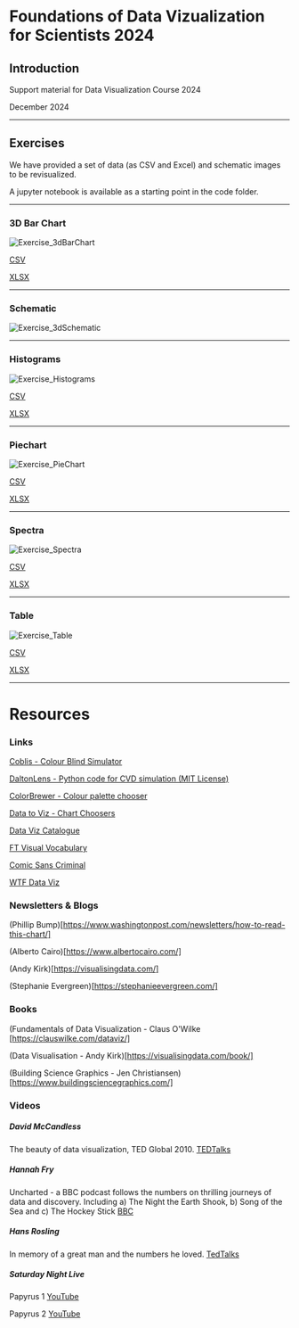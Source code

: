 # Foundations of Data Vizualization for Scientists 2024

## Introduction

Support material for Data Visualization Course 2024

December 2024

------------------------
## Exercises

We have provided a set of data (as CSV and Excel) and schematic images to be revisualized.

A jupyter notebook is available as a starting point in the code folder.

-------------------
### 3D Bar Chart

![Exercise_3dBarChart](https://github.com/user-attachments/assets/0913c38c-d0b1-4ca4-a7e1-f85efcfb371e)

[CSV](./Data/Exercise_BarChart3D.csv)

[XLSX](./Data/Exercise_BarChart3D.xlsx)

-------------------
### Schematic

![Exercise_3dSchematic](https://github.com/user-attachments/assets/a84f3e40-ae98-4fac-ae16-fbfea775fbc4)

-------------------
### Histograms

![Exercise_Histograms](https://github.com/user-attachments/assets/e56567c3-6649-4c1e-aadb-c31019e81d9e)

[CSV](./Data/Exercise_Histograms.csv)

[XLSX](./Data/Exercise_Histograms.xlsx)

-------------------
### Piechart

![Exercise_PieChart](https://github.com/user-attachments/assets/08d75cab-37c9-4f0d-8cfc-7ac7435a0c10)

[CSV](./Data/Exercise_PieChart.csv)

[XLSX](./Data/Exercise_PieChart.xlsx)

-------------------
### Spectra

![Exercise_Spectra](https://github.com/user-attachments/assets/e2c50702-4013-43a5-b97c-541242be9fad)

[CSV](./Data/Exercise_Spectra.csv)

[XLSX](./Data/Exercise_Spectra.xlsx)

-------------------
### Table

![Exercise_Table](https://github.com/user-attachments/assets/d99ed368-fb2f-4f3a-9c41-26f76b88fafd)

[CSV](./Data/Exercise_Table.csv)

[XLSX](./Data/Exercise_Table.xlsx)

-----------------------------
# Resources

### Links

[Coblis - Colour Blind Simulator](https://www.color-blindness.com/coblis-color-blindness-simulator/)

[DaltonLens - Python code for CVD simulation (MIT License)](https://github.com/DaltonLens/DaltonLens-Python)

[ColorBrewer - Colour palette chooser](https://colorbrewer2.org/)

[Data to Viz - Chart Choosers](https://data-to-viz.com)

[Data Viz Catalogue](https://datavizcatalogue.com/)

[FT Visual Vocabulary](https://www.ft.com/content/c7bb24c9-964d-479f-ba24-03a2b2df6e85)

[Comic Sans Criminal](https://comicsanscriminal.com/)

[WTF Data Viz](https://viz.wtf/)

### Newsletters & Blogs

(Phillip Bump)[https://www.washingtonpost.com/newsletters/how-to-read-this-chart/]

(Alberto Cairo)[https://www.albertocairo.com/]

(Andy Kirk)[https://visualisingdata.com/]

(Stephanie Evergreen)[https://stephanieevergreen.com/]

### Books

(Fundamentals of Data Visualization - Claus O'Wilke [https://clauswilke.com/dataviz/]

(Data Visualisation - Andy Kirk)[https://visualisingdata.com/book/]

(Building Science Graphics - Jen Christiansen)[https://www.buildingsciencegraphics.com/]

### Videos

##### David McCandless

The beauty of data visualization, TED Global 2010.
[TEDTalks](https://www.ted.com/talks/david_mccandless_the_beauty_of_data_visualization?subtitle=en)

##### Hannah Fry

Uncharted - a BBC podcast follows the numbers on thrilling journeys of data and discovery. Including a) The Night the Earth Shook, b) Song of the Sea and c) The Hockey Stick
[BBC](https://www.bbc.co.uk/programmes/m001qw8x)

##### Hans Rosling

In memory of a great man and the numbers he loved.
[TedTalks](https://www.ted.com/playlists/474/the_best_hans_rosling_talks_yo)

##### Saturday Night Live

Papyrus 1 [YouTube](https://www.youtube.com/watch?v=jVhlJNJopOQ)

Papyrus 2 [YouTube](https://www.youtube.com/watch?v=Q8PdffUfoF0)

